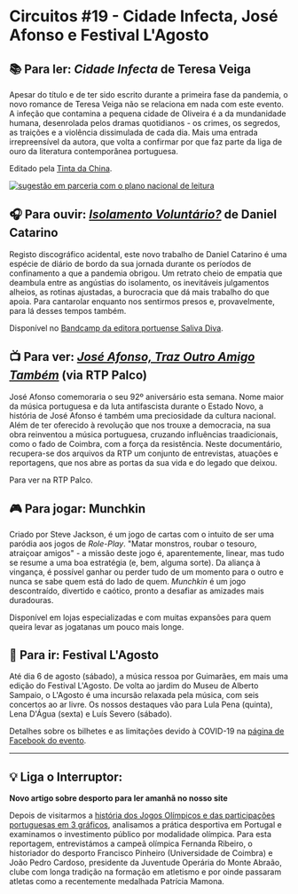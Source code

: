 # Circuitos #19 - Cidade Infecta, José Afonso e Festival L'Agosto

## 📚 Para ler: _Cidade Infecta_ de Teresa Veiga

Apesar do título e de ter sido escrito durante a primeira fase da pandemia, o novo romance de Teresa Veiga não se relaciona em nada com este evento. A infeção que contamina a pequena cidade de Oliveira é a da mundanidade humana, desenrolada pelos dramas quotidianos - os crimes, os segredos, as traições e a violência dissimulada de cada dia. Mais uma entrada irrepreensível da autora, que volta a confirmar por que faz parte da liga de ouro da literatura contemporânea portuguesa.

Editado pela [Tinta da China](https://tintadachina.pt/produto/cidade-infecta/).

[![sugestão em parceria com o plano nacional de leitura](https://buttondown.s3.amazonaws.com/images/8818cde2-d8d5-4843-8b7a-0405cf8454ad.png)](https://pnl2027.gov.pt/np4/home)

## 🎧 Para ouvir: _[Isolamento Voluntário?](https://salivadiva.bandcamp.com/album/isolamento-volunt-rio)_ de Daniel Catarino

Registo discográfico acidental, este novo trabalho de Daniel Catarino é uma espécie de diário de bordo da sua jornada durante os períodos de confinamento a que a pandemia obrigou. Um retrato cheio de empatia que deambula entre as angústias do isolamento, os inevitáveis julgamentos alheios, as rotinas ajustadas, a burocracia que dá mais trabalho do que apoia. Para cantarolar enquanto nos sentirmos presos e, provavelmente, para lá desses tempos também.

Disponível no [Bandcamp da editora portuense Saliva Diva](https://salivadiva.bandcamp.com/album/isolamento-volunt-rio).

## 📺 Para ver: _[José Afonso, Traz Outro Amigo Também](https://www.rtp.pt/play/palco/p9138/jose-afonso-traz-um-amigo-tambem)_ (via RTP Palco)

José Afonso comemoraria o seu 92º aniversário esta semana. Nome maior da música portuguesa e da luta antifascista durante o Estado Novo, a história de José Afonso é também uma preciosidade da cultura nacional. Além de ter oferecido à revolução que nos trouxe a democracia, na sua obra reinventou a música portuguesa, cruzando influências traadicionais, como o fado de Coimbra, com a força da resistência. Neste documentário, recupera-se dos arquivos da RTP um conjunto de entrevistas, atuações e reportagens, que nos abre as portas da sua vida e do legado que deixou. 

Para ver na RTP Palco.

## 🎮 Para jogar: Munchkin

Criado por Steve Jackson, é um jogo de cartas com o intuito de ser uma paródia aos jogos de _Role-Play_. "Matar monstros, roubar o tesouro, atraiçoar amigos" - a missão deste jogo é, aparentemente, linear, mas tudo se resume a uma boa estratégia (e, bem, alguma sorte). Da aliança à vingança, é possível ganhar ou perder tudo de um momento para o outro e nunca se sabe quem está do lado de quem. _Munchkin_ é um jogo descontraído, divertido e caótico, pronto a desafiar as amizades mais duradouras.

Disponível em lojas especializadas e com muitas expansões para quem queira levar as jogatanas um pouco mais longe.

## 🎡 Para ir: Festival L'Agosto

Até dia 6 de agosto (sábado), a música ressoa por Guimarães, em mais uma edição do Festival L'Agosto. De volta ao jardim do Museu de Alberto Sampaio, o L'Agosto é uma incursão relaxada pela música, com seis concertos ao ar livre. Os nossos destaques vão para Lula Pena (quinta), Lena D'Água (sexta) e Luís Severo (sábado).

Detalhes sobre os bilhetes e as limitações devido à COVID-19 na [página de Facebook do evento](https://www.facebook.com/lagostofestival/).

---

## 💡 Liga o Interruptor:

**Novo artigo sobre desporto para ler amanhã no nosso site**

Depois de visitarmos a [história dos Jogos Olímpicos e das participações portuguesas em 3 gráficos](https://interruptor.pt/artigos/graficos-para-conhecer-melhor-os-jogos-olimpicos), analisamos a prática desportiva em Portugal e examinamos o investimento público por modalidade olímpica. Para esta reportagem, entrevistámos a campeã olímpica Fernanda Ribeiro, o historiador do desporto Francisco Pinheiro (Universidade de Coimbra) e João Pedro Cardoso, presidente da Juventude Operária do Monte Abraão, clube com longa tradição na formação em atletismo e por oinde passaram atletas como a recentemente medalhada Patrícia Mamona.

